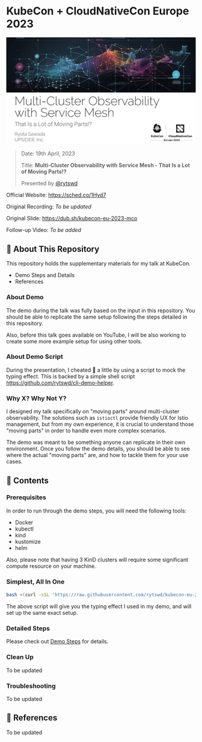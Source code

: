# KubeCon + CloudNativeCon Europe 2023 

![slide](/docs/assets/slide-title.png)

> Date: 19th April, 2023
>
> Title: **Multi-Cluster Observability with Service Mesh - That Is a Lot of Moving Parts!?**
>
> Presented by [@rytswd](https://github.com/rytswd)

Official Website: https://sched.co/1Hyd7

Original Recording: _To be updated_

Original Slide: https://dub.sh/kubecon-eu-2023-mco

Follow-up Video: _To be added_

## 🌄 About This Repository

This repository holds the supplementary materials for my talk at KubeCon.

- Demo Steps and Details
- References

### About Demo

The demo during the talk was fully based on the input in this repository. You should be able to replicate the same setup following the steps detailed in this repository.

Also, before this talk goes available on YouTube, I will be also working to create some more example setup for using other tools.

### About Demo Script

During the presentation, I cheated 🫣 a little by using a script to mock the typing effect. This is backed by a simple shell script https://github.com/rytswd/cli-demo-helper.

### Why X? Why Not Y?

I designed my talk specifically on "moving parts" around multi-cluster observability. The solutions such as `istioctl` provide friendly UX for Istio management, but from my own experience, it is crucial to understand those "moving parts" in order to handle even more complex scenarios.

The demo was meant to be something anyone can replicate in their own environment. Once you follow the demo details, you should be able to see where the actual "moving parts" are, and how to tackle them for your use cases.


## 🌅 Contents

### Prerequisites

In order to run through the demo steps, you will need the following tools:

- Docker
- kubectl
- kind
- kustomize
- helm

Also, please note that having 3 KinD clusters will require some significant compute resource on your machine.

### Simplest, All In One

``` sh
bash <(curl -sSL 'https://raw.githubusercontent.com/rytswd/kubecon-eu-2023/main/demo-all.sh')
```

The above script will give you the typing effect I used in my demo, and will set up the same exact setup.

### Detailed Steps

Please check out [Demo Steps](demo-steps.md) for details.

### Clean Up

To be updated

### Troubleshooting

To be updated


## 🔎 References

To be updated
